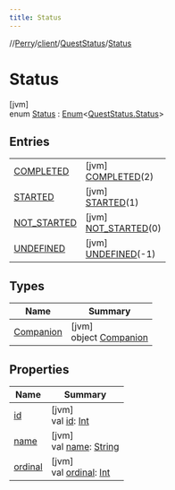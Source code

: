 ```yaml
---
title: Status
---
```

//[Perry](../../../../index.html)/[client](../../index.html)/[QuestStatus](../index.html)/[Status](index.html)



# Status



[jvm]\
enum [Status](index.html) : [Enum](https://kotlinlang.org/api/latest/jvm/stdlib/kotlin/-enum/index.html)&lt;[QuestStatus.Status](index.html)&gt;



## Entries


| | |
|---|---|
| [COMPLETED](-c-o-m-p-l-e-t-e-d/index.html) | [jvm]<br>[COMPLETED](-c-o-m-p-l-e-t-e-d/index.html)(2) |
| [STARTED](-s-t-a-r-t-e-d/index.html) | [jvm]<br>[STARTED](-s-t-a-r-t-e-d/index.html)(1) |
| [NOT_STARTED](-n-o-t_-s-t-a-r-t-e-d/index.html) | [jvm]<br>[NOT_STARTED](-n-o-t_-s-t-a-r-t-e-d/index.html)(0) |
| [UNDEFINED](-u-n-d-e-f-i-n-e-d/index.html) | [jvm]<br>[UNDEFINED](-u-n-d-e-f-i-n-e-d/index.html)(-1) |


## Types


| Name | Summary |
|---|---|
| [Companion](-companion/index.html) | [jvm]<br>object [Companion](-companion/index.html) |


## Properties


| Name | Summary |
|---|---|
| [id](id.html) | [jvm]<br>val [id](id.html): [Int](https://kotlinlang.org/api/latest/jvm/stdlib/kotlin/-int/index.html) |
| [name](../../../tools.settings/-database-type/-my-s-q-l/index.html#-372974862%2FProperties%2F863300109) | [jvm]<br>val [name](../../../tools.settings/-database-type/-my-s-q-l/index.html#-372974862%2FProperties%2F863300109): [String](https://kotlinlang.org/api/latest/jvm/stdlib/kotlin/-string/index.html) |
| [ordinal](../../../tools.settings/-database-type/-my-s-q-l/index.html#-739389684%2FProperties%2F863300109) | [jvm]<br>val [ordinal](../../../tools.settings/-database-type/-my-s-q-l/index.html#-739389684%2FProperties%2F863300109): [Int](https://kotlinlang.org/api/latest/jvm/stdlib/kotlin/-int/index.html) |


